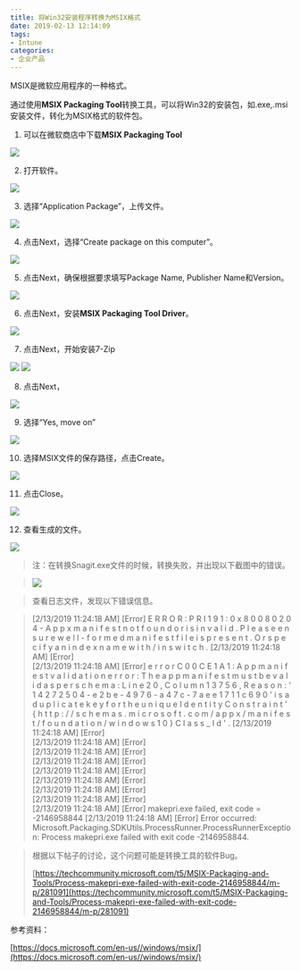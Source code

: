 ```yaml
---
title: 将Win32安装程序转换为MSIX格式
date: 2019-02-13 12:14:09
tags:
- Intune
categories:
- 企业产品
---
```

MSIX是微软应用程序的一种格式。

通过使用**MSIX Packaging Tool**转换工具，可以将Win32的安装包，如.exe,.msi安装文件，转化为MSIX格式的软件包。

1. 可以在微软商店中下载**MSIX Packaging Tool**

![](/images/153.png)

2. 打开软件。

![](/images/154.png)

3. 选择“Application Package”，上传文件。

![](/images/155.png)

4. 点击Next，选择“Create package on this computer”。

![](/images/156.png)

5. 点击Next，确保根据要求填写Package Name, Publisher Name和Version。

![](/images/157.png)

6. 点击Next，安装**MSIX Packaging Tool Driver**。

![](/images/158.png)

7. 点击Next，开始安装7-Zip

![](/images/159.png)
![](/images/160.png)

8. 点击Next，

![](/images/161.png)

9. 选择“Yes, move on”

![](/images/162.png)

10. 选择MSIX文件的保存路径，点击Create。

![](/images/163.png)

11. 点击Close。

![](/images/164.png)

12. 查看生成的文件。

![](/images/165.png)


> 注：在转换Snagit.exe文件的时候，转换失败，并出现以下截图中的错误。

> ![](/images/166.png)

> 查看日志文件，发现以下错误信息。

> [2/13/2019 11:24:18 AM] [Error] E R R O R :   P R I 1 9 1 :   0 x 8 0 0 8 0 2 0 4   -   A p p x   m a n i f e s t   n o t   f o u n d   o r   i s   i n v a l i d .   P l e a s e   e n s u r e   w e l l - f o r m e d   m a n i f e s t   f i l e   i s   p r e s e n t .   O r   s p e c i f y   a n   i n d e x   n a m e   w i t h   / i n   s w i t c h . 
[2/13/2019 11:24:18 AM] [Error]  
[2/13/2019 11:24:18 AM] [Error]  e r r o r   C 0 0 C E 1 A 1 :   A p p   m a n i f e s t   v a l i d a t i o n   e r r o r :   T h e   a p p   m a n i f e s t   m u s t   b e   v a l i d   a s   p e r   s c h e m a :   L i n e   2 0 ,   C o l u m n   1 3 7 5 6 ,   R e a s o n :   ' 1 4 2 7 2 5 0 4 - e 2 b e - 4 9 7 6 - a 4 7 c - 7 a e e 1 7 1 1 c 6 9 0 '   i s   a   d u p l i c a t e   k e y   f o r   t h e   u n i q u e   I d e n t i t y   C o n s t r a i n t   ' { h t t p : / / s c h e m a s . m i c r o s o f t . c o m / a p p x / m a n i f e s t / f o u n d a t i o n / w i n d o w s 1 0 } C l a s s _ I d ' . 
[2/13/2019 11:24:18 AM] [Error]  
[2/13/2019 11:24:18 AM] [Error]  
[2/13/2019 11:24:18 AM] [Error]  
[2/13/2019 11:24:18 AM] [Error]  
[2/13/2019 11:24:18 AM] [Error]  
[2/13/2019 11:24:18 AM] [Error]  
[2/13/2019 11:24:18 AM] [Error]  
[2/13/2019 11:24:18 AM] [Error]  
[2/13/2019 11:24:18 AM] [Error] makepri.exe failed, exit code = -2146958844
[2/13/2019 11:24:18 AM] [Error] Error occurred: Microsoft.Packaging.SDKUtils.ProcessRunner.ProcessRunnerException: Process makepri.exe failed with exit code -2146958844.

> 根据以下帖子的讨论，这个问题可能是转换工具的软件Bug。
> 
> [https://techcommunity.microsoft.com/t5/MSIX-Packaging-and-Tools/Process-makepri-exe-failed-with-exit-code-2146958844/m-p/281091](https://techcommunity.microsoft.com/t5/MSIX-Packaging-and-Tools/Process-makepri-exe-failed-with-exit-code-2146958844/m-p/281091)



参考资料：

[https://docs.microsoft.com/en-us//windows/msix/](https://docs.microsoft.com/en-us//windows/msix/)